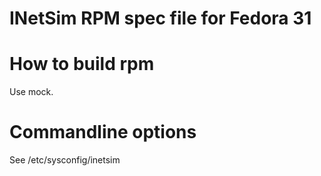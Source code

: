 # INetSim RPM spec file for Fedora 31

# How to build rpm

Use mock.

# Commandline options

See /etc/sysconfig/inetsim
